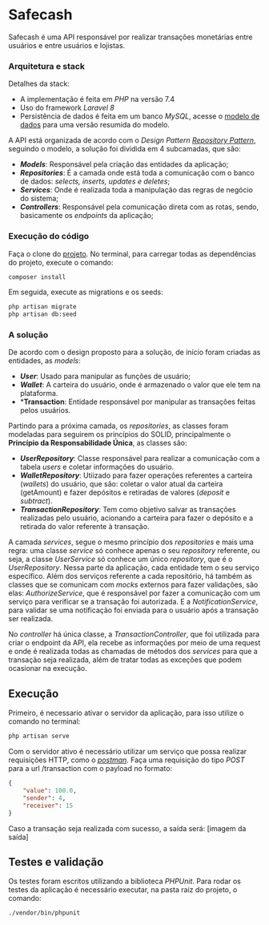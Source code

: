# Safecash

Safecash é uma API responsável por realizar transações monetárias entre usuários e entre usuários e lojistas.

### Arquitetura e stack
Detalhes da stack:
- A implementação é feita em *PHP* na versão 7.4
- Uso do framework *Laravel 8* 
- Persistência de dados é feita em um banco *MySQL*, acesse o [modelo de dados](https://drive.google.com/file/d/1JYqI-0nPYiIk9HYrZV2uGybam6BEkTqd/view?usp=sharing) para uma versão resumida do modelo.

A API está organizada de acordo com o *Design Pattern* [*Repository Pattern*](https://renicius-pagotto.medium.com/entendendo-o-repository-pattern-fcdd0c36b63b), seguindo o modelo, a solução foi dividida em 4 subcamadas, que são: 
- ***Models***: Responsável pela criação das entidades da aplicação;
- ***Repositories***: É a camada onde está toda a comunicação com o banco de dados: *selects, inserts, updates e deletes*;
- ***Services***: Onde é realizada toda a manipulação das regras de negócio do sistema;
- ***Controllers***: Responsável pela comunicação direta com as rotas, sendo, basicamente os *endpoints* da aplicação;

### Execução do código
Faça o clone do [projeto](https://github.com/gabriel-cruz/cashbank.git).
No terminal, para carregar todas as dependências do projeto, execute o comando:
```sh
composer install
```
Em seguida, execute as migrations e os seeds:
```sh
php artisan migrate
php artisan db:seed
```

### A solução

De acordo com o design proposto para a solução, de início foram criadas as entidades, as *models*:
- ***User***: Usado para manipular as funções de usuário;
- ***Wallet***: A carteira do usuário, onde é armazenado o valor que ele tem na plataforma.
- ***Transaction**: Entidade responsável por manipular as transações feitas pelos usuários.

Partindo para a próxima camada, os *repositories*, as classes foram modeladas para seguirem os princípios do SOLID, principalmente o **Princípio da Responsabilidade Única**, as classes são:

- ***UserRepository***: Classe responsável para realizar a comunicação com a tabela *users* e coletar informações do usuário.
- ***WalletRepository***: Utiizado para fazer operações referentes a carteira (*wallets*) do usuário, que são: coletar o valor atual da carteira (getAmount) e fazer depósitos e retiradas de valores (*deposit* e *subtract*).
- ***TransactionRepository***: Tem como objetivo salvar as transações realizadas pelo usuário, acionando a carteira para fazer o depósito e a retirada do valor referente à transação.

A camada *services*, segue o mesmo princípio dos *repositories* e mais uma regra: uma classe *service* só conhece apenas o seu *repository* referente, ou seja, a classe *UserService* só conhece um único *repository*, que é o *UserRepository*. Nessa parte da aplicação, cada entidade tem o seu serviço específico. 
Além dos serviços referente a cada repositório, há também as classes que se comunicam com *mocks* externos para fazer validações, são elas: *AuthorizeService*, que é responsável por fazer a comunicação com um serviço para verificar se a transação foi autorizada. E a *NotificationService*, para validar se uma notificação foi enviada para o usuário após a transação ser realizada.

No *controller* há única classe, a *TransactionController*, que foi utilizada para criar o endpoint da API, ela recebe as informações por meio de uma request e onde é realizada todas as chamadas de métodos dos *services* para que a transação seja realizada, além de tratar todas as exceções que podem ocasionar na execução.

## Execução
Primeiro, é necessario ativar o servidor da aplicação, para isso utilize o comando no terminal:
```sh
php artisan serve
```
Com o servidor ativo é necessário utilizar um serviço que possa realizar requisições HTTP, como o [*postman*](https://www.postman.com/).
Faça uma requisição do tipo *POST* para a url /transaction com o payload no formato:
```json
{
    "value": 100.0,
    "sender": 4,
    "receiver": 15
}
```

Caso a transação seja realizada com sucesso, a saída será:
[imagem da saída]

## Testes e validação
Os testes foram escritos utilizando a biblioteca *PHPUnit*. Para rodar os testes da aplicação é necessário executar, na pasta raiz do projeto, o comando:
```sh
./vendor/bin/phpunit
```
